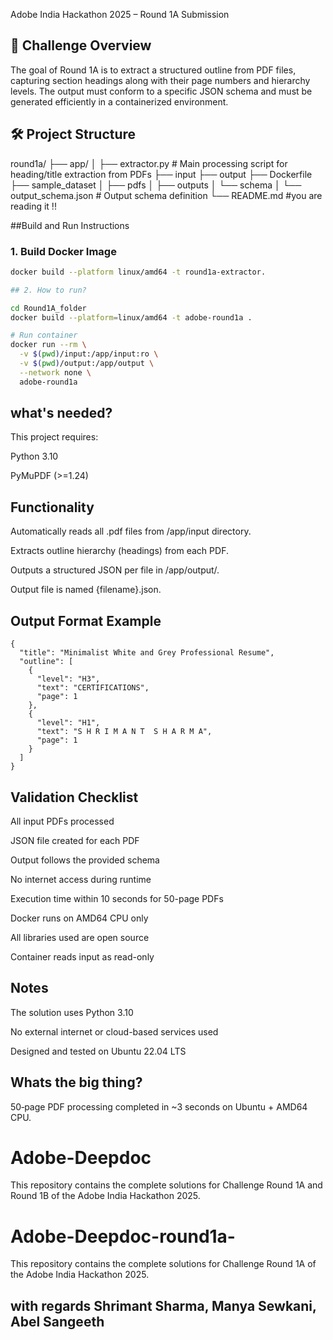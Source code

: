  Adobe India Hackathon 2025 – Round 1A Submission

## 📄 Challenge Overview

The goal of Round 1A is to extract a structured outline from PDF files, capturing section headings along with their page numbers and hierarchy levels. The output must conform to a specific JSON schema and must be generated efficiently in a containerized environment.


## 🛠️ Project Structure

round1a/
├── app/
│ ├── extractor.py # Main processing script for heading/title extraction from PDFs
├── input
├── output
├── Dockerfile 
├── sample_dataset
│ ├── pdfs
│ ├── outputs
│ └── schema
│ └── output_schema.json # Output schema definition
└── README.md #you are reading it !!


##Build and Run Instructions

### 1. Build Docker Image

```bash
docker build --platform linux/amd64 -t round1a-extractor.

## 2. How to run?

cd Round1A_folder
docker build --platform=linux/amd64 -t adobe-round1a .

# Run container
docker run --rm \
  -v $(pwd)/input:/app/input:ro \
  -v $(pwd)/output:/app/output \
  --network none \
  adobe-round1a
```
## what's needed?
This project requires:

Python 3.10

PyMuPDF (>=1.24)

## Functionality

Automatically reads all .pdf files from /app/input directory.

Extracts outline hierarchy (headings) from each PDF.

Outputs a structured JSON per file in /app/output/.

Output file is named {filename}.json.

## Output Format Example
```
{
  "title": "Minimalist White and Grey Professional Resume",
  "outline": [
    {
      "level": "H3",
      "text": "CERTIFICATIONS",
      "page": 1
    },
    {
      "level": "H1",
      "text": "S H R I M A N T  S H A R M A",
      "page": 1
    }
  ]
}
```
## Validation Checklist

 All input PDFs processed

 JSON file created for each PDF

 Output follows the provided schema

 No internet access during runtime

 Execution time within 10 seconds for 50-page PDFs

 Docker runs on AMD64 CPU only

 All libraries used are open source

 Container reads input as read-only

## Notes

The solution uses Python 3.10

No external internet or cloud-based services used

Designed and tested on Ubuntu 22.04 LTS

## Whats the big thing?

50‑page PDF processing completed in ~3 seconds on Ubuntu + AMD64 CPU.

# Adobe-Deepdoc
This repository contains the complete solutions for Challenge Round 1A and Round 1B of the Adobe India Hackathon 2025.

# Adobe-Deepdoc-round1a-
This repository contains the complete solutions for Challenge Round 1A of the Adobe India Hackathon 2025.

## with regards Shrimant Sharma, Manya Sewkani, Abel Sangeeth 
